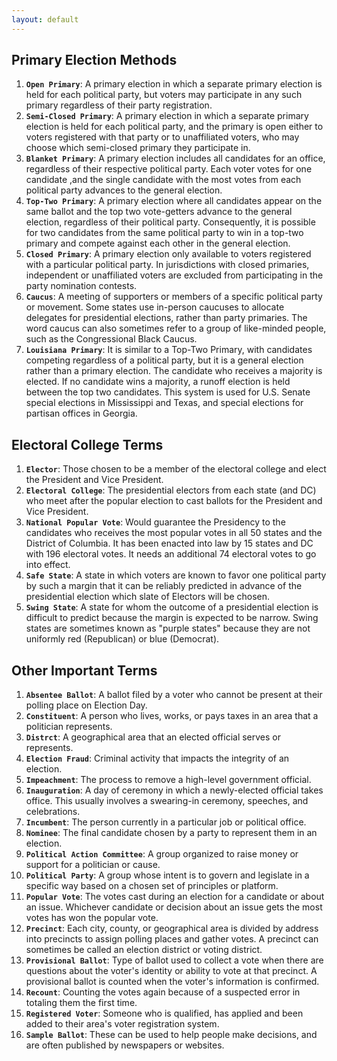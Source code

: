 ```yaml
---
layout: default
---
```

## Primary Election Methods 
1. **`Open Primary`**: A primary election in which a separate primary election is held for each political party, but voters may participate in any such primary regardless of their party registration.
2. **`Semi-Closed Primary`**: A primary election in which a separate primary election is held for each political party, and the primary is open either to voters registered with that party or to unaffiliated voters, who may choose which semi-closed primary they participate in.
3. **`Blanket Primary`**: A primary election includes all candidates for an office, regardless of their respective political party. Each voter votes for one candidate ,and the single candidate with the most votes from each political party advances to the general election.
4. **`Top-Two Primary`**: A primary election where all candidates appear on the same ballot and the top two vote-getters advance to the general election, regardless of their political party. Consequently, it is possible for two candidates from the same political party to win in a top-two primary and compete against each other in the general election.
5. **`Closed Primary`**: A primary election only available to voters registered with a particular political party. In jurisdictions with closed primaries, independent or unaffiliated voters are excluded from participating in the party nomination contests. 
6. **`Caucus`**: A meeting of supporters or members of a specific political party or movement. Some states use in-person caucuses to allocate delegates for presidential elections, rather than party primaries. The word caucus can also sometimes refer to a group of like-minded people, such as the Congressional Black Caucus.
7. **`Louisiana Primary`**: It is similar to a Top-Two Primary, with candidates competing regardless of a political party, but it is a general election rather than a primary election. The candidate who receives a majority is elected. If no candidate wins a majority, a runoff election is held between the top two candidates. This system is used for U.S. Senate special elections in Mississippi and Texas, and special elections for partisan offices in Georgia. 

## Electoral College Terms 
1. **`Elector`**: Those chosen to be a member of the electoral college and elect the President and Vice President. 
2. **`Electoral College`**: The presidential electors from each state (and DC) who meet after the popular election to cast ballots for the President and Vice President. 
3. **`National Popular Vote`**: Would guarantee the Presidency to the candidates who receives the most popular votes in all 50 states and the District of Columbia. It has been enacted into law by 15 states and DC with 196 electoral votes. It needs an additional 74 electoral votes to go into effect. 
4. **`Safe State`**: A state in which voters are known to favor one political party by such a margin that it can be reliably predicted in advance of the presidential election which slate of Electors will be chosen.
5. **`Swing State`**: A state for whom the outcome of a presidential election is difficult to predict because the margin is expected to be narrow. Swing states are sometimes known as "purple states" because they are not uniformly red (Republican) or blue (Democrat). 

## Other Important Terms
1. **`Absentee Ballot`**: A ballot filed by a voter who cannot be present at their polling place on Election Day.
2. **`Constituent`**: A person who lives, works, or pays taxes in an area that a politician represents. 
3. **`Distrct`**: A geographical area that an elected official serves or represents.
4. **`Election Fraud`**: Criminal activity that impacts the integrity of an election. 
5. **`Impeachment`**: The process to remove a high-level government official. 
6. **`Inauguration`**: A day of ceremony in which a newly-elected official takes office. This usually involves a swearing-in ceremony, speeches, and celebrations.
7. **`Incumbent`**: The person currently in a particular job or political office.
8. **`Nominee`**: The final candidate chosen by a party to represent them in an election.
9. **`Political Action Committee`**: A group organized to raise money or support for a politician or cause.
10. **`Political Party`**: A group whose intent is to govern and legislate in a specific way based on a chosen set of principles or platform.
11. **`Popular Vote`**: The votes cast during an election for a candidate or about an issue. Whichever candidate or decision about an issue gets the most votes has won the popular vote. 
12. **`Precinct`**: Each city, county, or geographical area is divided by address into precincts to assign polling places and gather votes. A precinct can sometimes be called an election district or voting district. 
13. **`Provisional Ballot`**: Type of ballot used to collect a vote when there are questions about the voter's identity or ability to vote at that precinct. A provisional ballot is counted when the voter's information is confirmed. 
14. **`Recount`**: Counting the votes again because of a suspected error in totaling them the first time.
15. **`Registered Voter`**: Someone who is qualified, has applied and been added to their area's voter registration system.
16. **`Sample Ballot`**: These can be used to help people make decisions, and are often published by newspapers or websites.
